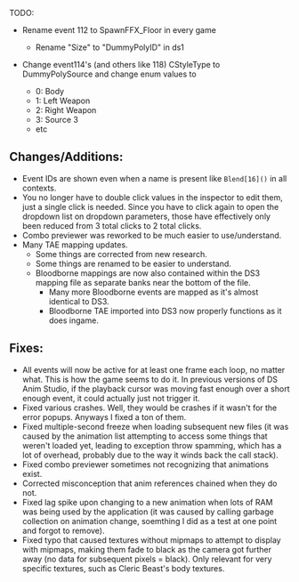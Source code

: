 TODO:
* Rename event 112 to SpawnFFX_Floor in every game
  * Rename "Size" to "DummyPolyID" in ds1
  
* Change event114's (and others like 118) CStyleType to DummyPolySource and change enum values to 
    * 0: Body
    * 1: Left Weapon
    * 2: Right Weapon
    * 3: Source 3
    * etc
  
## Changes/Additions:
* Event IDs are shown even when a name is present like `Blend[16]()` in all contexts.
* You no longer have to double click values in the inspector to edit them, just a single click is needed. Since you have to click again to open the dropdown list on dropdown parameters, those have effectively only been reduced from 3 total clicks to 2 total clicks.
* Combo previewer was reworked to be much easier to use/understand.
* Many TAE mapping updates.
  * Some things are corrected from new research.
  * Some things are renamed to be easier to understand.
  * Bloodborne mappings are now also contained within the DS3 mapping file as separate banks near the bottom of the file.
    * Many more Bloodborne events are mapped as it's almost identical to DS3.
    * Bloodborne TAE imported into DS3 now properly functions as it does ingame.

## Fixes:
* All events will now be active for at least one frame each loop, no matter what. This is how the game seems to do it. In previous versions of DS Anim Studio, if the playback cursor was moving fast enough over a short enough event, it could actually just not trigger it.
* Fixed various crashes. Well, they would be crashes if it wasn't for the error popups. Anyways I fixed a ton of them.
* Fixed multiple-second freeze when loading subsequent new files (it was caused by the animation list attempting to access some things that weren't loaded yet, leading to exception throw spamming, which has a lot of overhead, probably due to the way it winds back the call stack).
* Fixed combo previewer sometimes not recognizing that animations exist.
* Corrected misconception that anim references chained when they do not.
* Fixed lag spike upon changing to a new animation when lots of RAM was being used by the application (it was caused by calling garbage collection on animation change, soemthing I did as a test at one point and forgot to remove).
* Fixed typo that caused textures without mipmaps to attempt to display with mipmaps, making them fade to black as the camera got further away (no data for subsequent pixels = black). Only relevant for very specific textures, such as Cleric Beast's body textures.